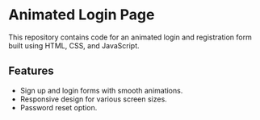# Animated Login Page

This repository contains code for an animated login and registration form built using HTML, CSS, and JavaScript.

## Features

- Sign up and login forms with smooth animations.
- Responsive design for various screen sizes.
- Password reset option.





